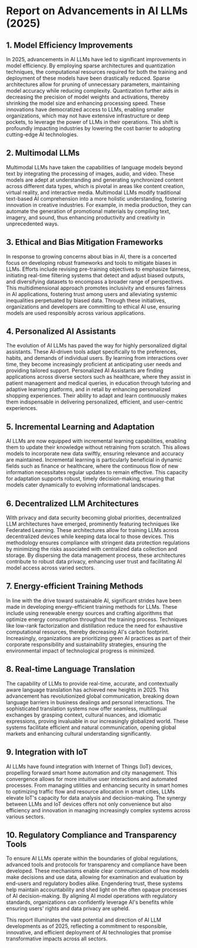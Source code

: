 # Report on Advancements in AI LLMs (2025)

## 1. Model Efficiency Improvements

In 2025, advancements in AI LLMs have led to significant improvements in model efficiency. By employing sparse architectures and quantization techniques, the computational resources required for both the training and deployment of these models have been drastically reduced. Sparse architectures allow for pruning of unnecessary parameters, maintaining model accuracy while reducing complexity. Quantization further aids in decreasing the precision of model weights and activations, thereby shrinking the model size and enhancing processing speed. These innovations have democratized access to LLMs, enabling smaller organizations, which may not have extensive infrastructure or deep pockets, to leverage the power of LLMs in their operations. This shift is profoundly impacting industries by lowering the cost barrier to adopting cutting-edge AI technologies.

## 2. Multimodal LLMs

Multimodal LLMs have taken the capabilities of language models beyond text by integrating the processing of images, audio, and video. These models are adept at understanding and generating synchronized content across different data types, which is pivotal in areas like content creation, virtual reality, and interactive media. Multimodal LLMs modify traditional text-based AI comprehension into a more holistic understanding, fostering innovation in creative industries. For example, in media production, they can automate the generation of promotional materials by compiling text, imagery, and sound, thus enhancing productivity and creativity in unprecedented ways.

## 3. Ethical and Bias Mitigation Frameworks

In response to growing concerns about bias in AI, there is a concerted focus on developing robust frameworks and tools to mitigate biases in LLMs. Efforts include revising pre-training objectives to emphasize fairness, initiating real-time filtering systems that detect and adjust biased outputs, and diversifying datasets to encompass a broader range of perspectives. This multidimensional approach promotes inclusivity and ensures fairness in AI applications, fostering trust among users and alleviating systemic inequalities perpetuated by biased data. Through these initiatives, organizations and developers are committing to ethical AI use, ensuring models are used responsibly across various applications.

## 4. Personalized AI Assistants

The evolution of AI LLMs has paved the way for highly personalized digital assistants. These AI-driven tools adapt specifically to the preferences, habits, and demands of individual users. By learning from interactions over time, they become increasingly proficient at anticipating user needs and providing tailored support. Personalized AI Assistants are finding applications across diverse sectors such as healthcare, where they assist in patient management and medical queries, in education through tutoring and adaptive learning platforms, and in retail by enhancing personalized shopping experiences. Their ability to adapt and learn continuously makes them indispensable in delivering personalized, efficient, and user-centric experiences.

## 5. Incremental Learning and Adaptation

AI LLMs are now equipped with incremental learning capabilities, enabling them to update their knowledge without retraining from scratch. This allows models to incorporate new data swiftly, ensuring relevance and accuracy are maintained. Incremental learning is particularly beneficial in dynamic fields such as finance or healthcare, where the continuous flow of new information necessitates regular updates to remain effective. This capacity for adaptation supports robust, timely decision-making, ensuring that models cater dynamically to evolving informational landscapes.

## 6. Decentralized LLM Architectures

With privacy and data security becoming global priorities, decentralized LLM architectures have emerged, prominently featuring techniques like Federated Learning. These architectures allow for training LLMs across decentralized devices while keeping data local to those devices. This methodology ensures compliance with stringent data protection regulations by minimizing the risks associated with centralized data collection and storage. By dispersing the data management process, these architectures contribute to robust data privacy, enhancing user trust and facilitating AI model access across varied sectors.

## 7. Energy-efficient Training Methods

In line with the drive toward sustainable AI, significant strides have been made in developing energy-efficient training methods for LLMs. These include using renewable energy sources and crafting algorithms that optimize energy consumption throughout the training process. Techniques like low-rank factorization and distillation reduce the need for exhaustive computational resources, thereby decreasing AI's carbon footprint. Increasingly, organizations are prioritizing green AI practices as part of their corporate responsibility and sustainability strategies, ensuring the environmental impact of technological progress is minimized.

## 8. Real-time Language Translation

The capability of LLMs to provide real-time, accurate, and contextually aware language translation has achieved new heights in 2025. This advancement has revolutionized global communication, breaking down language barriers in business dealings and personal interactions. The sophisticated translation systems now offer seamless, multilingual exchanges by grasping context, cultural nuances, and idiomatic expressions, proving invaluable in our increasingly globalized world. These systems facilitate efficient and natural communication, opening global markets and enhancing cultural understanding significantly.

## 9. Integration with IoT

AI LLMs have found integration with Internet of Things (IoT) devices, propelling forward smart home automation and city management. This convergence allows for more intuitive user interactions and automated processes. From managing utilities and enhancing security in smart homes to optimizing traffic flow and resource allocation in smart cities, LLMs elevate IoT's capacity for data analysis and decision-making. The synergy between LLMs and IoT devices offers not only convenience but also efficiency and innovation in managing increasingly complex systems across various sectors.

## 10. Regulatory Compliance and Transparency Tools

To ensure AI LLMs operate within the boundaries of global regulations, advanced tools and protocols for transparency and compliance have been developed. These mechanisms enable clear communication of how models make decisions and use data, allowing for examination and evaluation by end-users and regulatory bodies alike. Engendering trust, these systems help maintain accountability and shed light on the often opaque processes of AI decision-making. By aligning AI model operations with regulatory standards, organizations can confidently leverage AI's benefits while ensuring users' rights and data privacy are upheld. 

This report illuminates the vast potential and direction of AI LLM developments as of 2025, reflecting a commitment to responsible, innovative, and efficient deployment of AI technologies that promise transformative impacts across all sectors.